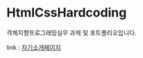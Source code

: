 # HtmlCssHardcoding

객체지향프로그래밍실무 과제 및 포트폴리오입니다.

[googlelink]: https://fbgkdn2484.github.io/HtmlCssHardcoding/ "my site"
link : [자기소개페이지](https://introducerhw.netlify.app/)
